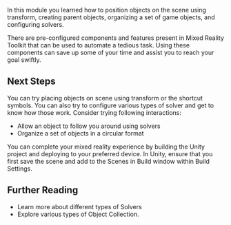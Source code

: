 In this module you learned how to position objects on the scene using transform, creating parent objects, organizing a set of game objects, and configuring solvers.

There are pre-configured components and features present in Mixed Reality Toolkit that can be used to automate a tedious task. Using these components can save up some of your time and assist you to reach your goal swiftly.

## Next Steps

You can try placing objects on scene using transform or the shortcut symbols. You can also try to configure various types of solver and get to know how those work. Consider trying following interactions:

* Allow an object to follow you around using solvers
* Organize a set of objects in a circular format

You can complete your mixed reality experience by building the Unity project and deploying to your preferred device. In Unity, ensure that you first save the scene and add to the Scenes in Build window within Build Settings.

## Further Reading

* Learn more about different types of Solvers
* Explore various types of Object Collection.
